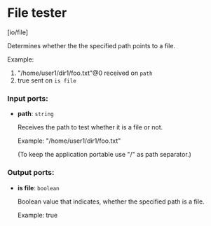 # File tester

[io/file]

Determines whether the the specified path points to a file.

Example:
1. "/home/user1/dir1/foo.txt"@0 received on `path`
2. true sent on `is file`

### Input ports:

* __path__: `string`

    Receives the path to test whether it is a file or not.
    
    Example:
    "/home/user1/dir1/foo.txt"
    
    (To keep the application portable use "/" as path separator.)

### Output ports:

* __is file__: `boolean`

    Boolean value that indicates, whether the specified path is a file.
    
    Example:
    true

